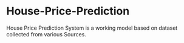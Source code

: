 # House-Price-Prediction
House Price Prediction System is a working model based on dataset collected from various Sources.
